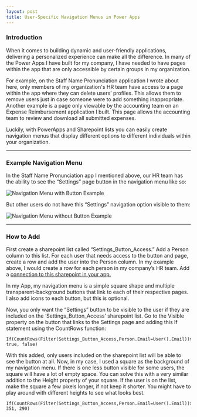 ```yaml
---
layout: post
title: User-Specific Navigation Menus in Power Apps
---
```


### Introduction
When it comes to building dynamic and user-friendly applications, delivering a personalized experience can make all the difference. In many of the Power Apps I have built for my company, I have needed to have pages within the app that are only accessible by certain groups in my organization. 

For example, on the Staff Name Pronunciation application I wrote about here, only members of my organization's HR team have access to a page within the app where they can delete users’ profiles. This allows them to remove users just in case someone were to add something inappropriate. Another example is a page only viewable by the accounting team on an Expense Reimbursement application I built. This page allows the accounting team to review and download all submitted expenses. 

Luckily, with PowerApps and Sharepoint lists you can easily create navigation menus that display different options to different individuals within your organization.
<br>

---

### Example Navigation Menu

In the Staff Name Pronunciation app I mentioned above, our HR team has the ability to see the “Settings” page button in the navigation menu like so:

![Navigation Menu with Button Example](https://github.com/KarissaLowe/TheDataMouse/blob/master/images/NavigationMenu_1.PNG?raw=true)


But other users do not have this “Settings” navigation option visible to them:

![Navigation Menu without Button Example](https://github.com/KarissaLowe/TheDataMouse/blob/master/images/NavigationMenu_2.PNG?raw=true)
<br>

---

### How to Add

First create a sharepoint list called “Settings_Button_Access.” 
Add a Person column to this list. For each user that needs access to the button and page, create a row and add the user into the Person column. In my example above, I would create a row for each person in my company’s HR team. Add a [connection to this sharepoint in your app.](https://learn.microsoft.com/en-us/power-apps/maker/canvas-apps/connections/connection-sharepoint-online)

In my App, my navigation menu is a simple square shape and multiple transparent-background buttons that link to each of their respective pages. I also add icons to each button, but this is optional.

Now, you only want the “Settings” button to be visible to the user if they are included on the ‘Settings_Button_Access’ sharepoint list. Go to the Visible property on the button that links to the Settings page and adding this If statement using the CountRows function:

```
If(CountRows(Filter(Settings_Button_Access,Person.Email=User().Email))>0, true, false)
```

With this added, only users included on the sharepoint list will be able to see the button at all. Now, in my case, I used a square as the background of my navigation menu. If there is one less button visible for some users, the square will have a lot of empty space. You can solve this with a very similar addition to the Height property of your square. If the user is on the list, make the square a few pixels longer, if not keep it shorter. You might have to play around with different heights to see what looks best.  

```
If(CountRows(Filter(Settings_Button_Access,Person.Email=User().Email))>0, 351, 290)
```



